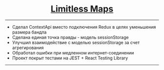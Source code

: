 <h1 align='center'>
  <a href='https://limitless-maps.vercel.app/'>Limitless Maps</a>
</h1>

___
+ Сделал ContextApi вместо подключения Redux в целях уменьшения размера бандла
+ Сделана единая точка правды - модель sessionStorage
+ Улучшил взаимодействие с моделью sessionStorage за счет агрегирования
+ Обработал ошибки при медленном интернет-соединении
+ Проект покрыт тестами на JEST + React Testing Library
___